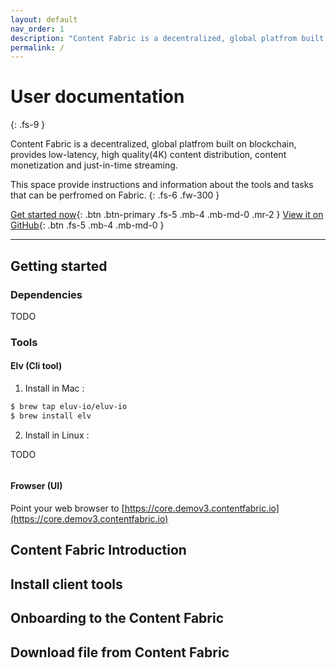 ```yaml
---
layout: default
nav_order: 1
description: "Content Fabric is a decentralized, global platfrom built on blockchain, provides low-latency, high quality(4K) content distribution, content monetization and just-in-time streaming. This space provide instructions and information about the tools and tasks that can be perfromed on Fabric."
permalink: /
---
```


# User documentation
{: .fs-9 }

Content Fabric is a decentralized, global platfrom built on blockchain, provides low-latency, high quality(4K) content distribution, content monetization and just-in-time streaming. 

This space provide instructions and information about the tools and tasks that can be perfromed on Fabric.
{: .fs-6 .fw-300 }

[Get started now](#getting-started){: .btn .btn-primary .fs-5 .mb-4 .mb-md-0 .mr-2 } [View it on GitHub](https://github.com/eluv-io){: .btn .fs-5 .mb-4 .mb-md-0 }

---

## Getting started

### Dependencies
TODO

### Tools

#### Elv (Cli tool)

1. Install in Mac :
```bash
$ brew tap eluv-io/eluv-io
$ brew install elv
```

2. Install in Linux :

TODO
```bash
```

#### Frowser (UI)

Point your web browser to [https://core.demov3.contentfabric.io](https://core.demov3.contentfabric.io)



## Content Fabric Introduction
## Install client tools
## Onboarding to the Content Fabric
## Download file from Content Fabric

